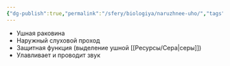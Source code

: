 ```yaml
---
{"dg-publish":true,"permalink":"/sfery/biologiya/naruzhnee-uho/","tags":["Анатомия"]}
---
```


- Ушная раковина
- Наружный слуховой проход
- Защитная функция (выделение ушной [[Ресурсы/Сера\|серы]])
- Улавливает и проводит звук